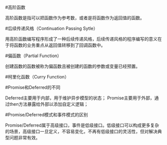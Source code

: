 #高阶函数

高阶函数是指可以把函数作为参考数，或者是将函数作为返回值的函数。

#后续传递风格（Continuation Passing Sytle）

用高阶函数编写程序形成了一种后续传递风格，后续传递风格的程序编写的意义在于将函数的业务重点从返回值转移到了回调函数中。

#偏函数（Partial Function）

创建函数的函数被称为偏函数且被创建的函数的参数或变量已经预置。

#柯里化函数（Curry Function）



#Promise和Deferred的不同

Deferred主要用于内部，用于维护异步模型的状态；
Promise主要用于外部，通过then方法暴露给外部以添加自定义逻辑；

#Promise/Deferred模式和事件模式的区别

Promise/Deferred属于高级接口，事件是低级接口。低级接口可以构成更多复杂的场景，高级接口一旦定义，不容易变化，不再有低级接口的灵活性，但对解决典型问题非常有效。





